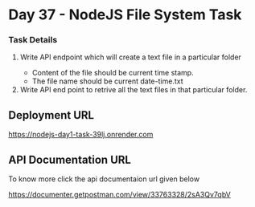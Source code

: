 <h1>Day 37 - NodeJS File System Task</h1>
<h3>Task Details</h3>
<ol type=1>
  <li>Write API endpoint which will create a text file in a particular folder</li>
  <ul>
    <li>Content of the file should be current time stamp.</li>
    <li>The file name should be current date-time.txt</li>
  </ul>
  <li>Write API end point to retrive all the text files in that particular folder.</li>
</ol>
<h2>Deployment URL</h2>
<a href="https://nodejs-day1-task-39lj.onrender.com">https://nodejs-day1-task-39lj.onrender.com</a>
<h2>API Documentation URL</h2>
<p>To know more click the api documentaion url given below</p>
<a href="https://documenter.getpostman.com/view/33763328/2sA3Qv7qbV">https://documenter.getpostman.com/view/33763328/2sA3Qv7qbV</a>
